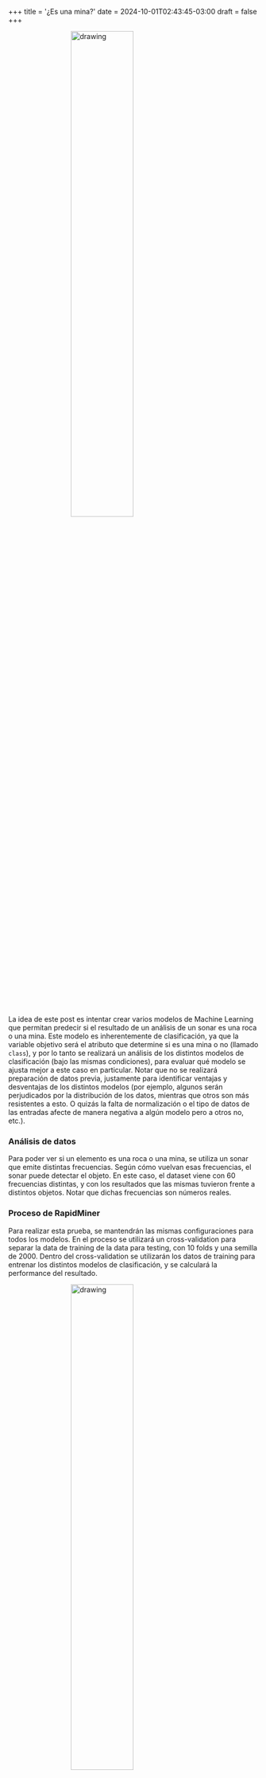+++
title = '¿Es una mina?'
date = 2024-10-01T02:43:45-03:00
draft = false
+++

<img src="https://lieber.westpoint.edu/wp-content/uploads/2022/06/a-us-anti-personnel-mine-used-during-a-marine-field-exercise-3ee3a0-1024-resized.jpg" alt="drawing" width="50%" style="display: block; margin-left: auto; margin-right: auto; margin-bottom: 5%; width: 50%;"/>

La idea de este post es intentar crear varios modelos de Machine Learning que permitan predecir si el resultado de un análisis de un sonar es una roca o una mina. Este modelo es inherentemente de clasificación, ya que la variable objetivo será el atributo que determine si es una mina o no (llamado `class`), y por lo tanto se realizará un análisis de los distintos modelos de clasificación (bajo las mismas condiciones), para evaluar qué modelo se ajusta mejor a este caso en particular. Notar que no se realizará preparación de datos previa, justamente para identificar ventajas y desventajas de los distintos modelos (por ejemplo, algunos serán perjudicados por la distribución de los datos, mientras que otros son más resistentes a esto. O quizás la falta de normalización o el tipo de datos de las entradas afecte de manera negativa a algún modelo pero a otros no, etc.).

### Análisis de datos

Para poder ver si un elemento es una roca o una mina, se utiliza un sonar que emite distintas frecuencias. Según cómo vuelvan esas frecuencias, el sonar puede detectar el objeto. En este caso, el dataset viene con 60 frecuencias distintas, y con los resultados que las mismas tuvieron frente a distintos objetos. Notar que dichas frecuencias son números reales.

### Proceso de RapidMiner

Para realizar esta prueba, se mantendrán las mismas configuraciones para todos los modelos. En el proceso se utilizará un cross-validation para separar la data de training de la data para testing, con 10 folds y una semilla de 2000. Dentro del cross-validation se utilizarán los datos de training para entrenar los distintos modelos de clasificación, y se calculará la performance del resultado.

<img src="../../images/Process2.jpg" alt="drawing" width="50%" style="display: block; margin-left: auto; margin-right: auto; margin-bottom: 5%; width: 50%;"/>

En el caso de las minas, si el modelo predice correctamente que es una mina se podrá desarmar, si el modelo predice correctamente que es una piedra no pasará nada, y si predice que es una mina pero era una piedra termina siendo una falsa alarma, que no es el caso deseado, pero en todo caso no hay peligro real. Por lo tanto, el peor resultado posible para el modelo son los casos donde el modelo predice piedra y hay una mina, dado que llevará a un resultado catastrófico.

Notar que no hubo procesamiento previo de los datos, ya que el objetivo es comparar el comportamiento de los modelos, no necesariamente conseguir el mejor valor posible. Esto es importante porque este dataset posee valores reales en todos sus predictores, lo que será manejado de distinta manera por cada modelo (hay modelos que se comportan mejor frente a valores numéricos que otros), y puede llevar a diferentes resultados.

### Naive Bayes

Proceso utilizando Naive Bayes:

<img src="../../images/Naive_Bayes.jpg" alt="drawing" width="50%" style="display: block; margin-left: auto; margin-right: auto; margin-bottom: 5%; width: 50%;"/>

Matriz de confusión:
<img src="../../images/Naive_Bayes_Perf.jpg" alt="drawing" width="50%" style="display: block; margin-left: auto; margin-right: auto; margin-bottom: 5%; width: 50%;"/>

En este caso, se puede ver que Naive Bayes tiene un 67% de exactitud, lo que no es ideal, pero no es un mal resultado siendo que no hubo procesamiento previo de los datos. Aunque si tenemos en cuenta solamente el caso en el que la mina realmente existe, vemos que tiene una exactitud de aproximadamente 55%, lo que quiere decir que cuando la mina existe, al modelo le cuesta darse cuenta, lo que no es nada bueno.

### Desicion Trees

Proceso utilizando Desicion Trees:

<img src="../../images/Desicion_Tree.jpg" alt="drawing" width="50%" style="display: block; margin-left: auto; margin-right: auto; margin-bottom: 5%; width: 50%;"/>

Matriz de confusión:
<img src="../../images/Desicion_Tree_Perf.jpg" alt="drawing" width="50%" style="display: block; margin-left: auto; margin-right: auto; margin-bottom: 5%; width: 50%;"/>

Con árboles de desición el porcentaje es bastante menor que en Naive Bayes, con un porcentaje de 62% de exactitud, pero por otro lado, tiene un aproximadamente 67% de exactitud a la hora de predecir minas reales, lo que se podría considerar una mejora frente a Naive Bayes.

### Logistic Regression

Proceso utilizando Logistic Regression:

<img src="../../images/Logistic_Regression.jpg" alt="drawing" width="50%" style="display: block; margin-left: auto; margin-right: auto; margin-bottom: 5%; width: 50%;"/>

Matriz de confusión:
<img src="../../images/Logistic_Regression_Perf.jpg" alt="drawing" width="50%" style="display: block; margin-left: auto; margin-right: auto; margin-bottom: 5%; width: 50%;"/>

La regresión logística en términos simples consiste en utilizar una función que tiene un umbral, donde si el valor es menor al umbral se considera de una clase, y si es mayor se considera de la otra. Se puede ver que tiene una performance bastante mayor a la de Naive Bayes y Desicion Trees, dado que no solo tiene una exactitud del 71%, si no que también es mejor detectando tanto piedras como minas. En el caso de haber una mina, tiene un 71% de exactitud para detectarla, lo que es una mejora en todo sentido frente a los casos anteriores.

Esto probablemente se deba a que, al contrario de los otros dos modelos, la regresión logística es capaz de operar con valores continuos como lo son los números reales, lo que conlleva a un mejor rendimiento en estos casos. Los otros dos modelos soportan números reales, pero podrían tener un mejor comportamiento si separaramos las distintas frecuencias en rangos, para generar una menor cantidad de clases y que les resulte más sencillo relacionar los datos.

### LDA

Proceso utilizando Linear Discriminant Analysis:

<img src="../../images/LDA.jpg" alt="drawing" width="50%" style="display: block; margin-left: auto; margin-right: auto; margin-bottom: 5%; width: 50%;"/>

Matriz de confusión:
<img src="../../images/LDA_Perf.jpg" alt="drawing" width="50%" style="display: block; margin-left: auto; margin-right: auto; margin-bottom: 5%; width: 50%;"/>

Este caso supera todos los modelos anteriores, con un 77% de exactitud total, e incluso un 81% en el caso de ser una mina. LDA crea un nuevo eje que maximiza la separación entre las clases. En este contexto, lo que busca es determinar si un nuevo elemento se acerca más a la media de los elementos clasificados como rocas o a la media de los clasificados como minas, y en base a esto realiza la predicción.

### K-NN

Proceso utilizando K-NN:

<img src="../../images/KNN.jpg" alt="drawing" width="50%" style="display: block; margin-left: auto; margin-right: auto; margin-bottom: 5%; width: 50%;"/>

Matriz de confusión:
<img src="../../images/KNN_Perf.jpg" alt="drawing" width="50%" style="display: block; margin-left: auto; margin-right: auto; margin-bottom: 5%; width: 50%;"/>

Aquí se puede ver que este modelo ha tenido la mejor performance de todos los modelos hasta ahora, con un 81% de exactitud en total, y si el objetivo a analizar es una mina resulta tener un 87% de exactitud, lo cual es bastante alto, considerando que no se buscó optimizar el modelo ni preparar los datos previamente.

### Análisis de Resultados

Una de las posibles razones por las que los modelos K-NN y LDA funcionan tan bien en comparación a los otros modelos puede ser porque las dos clases se encuentran muy separadas:
<img src="../../images/LDA_Chart.jpeg" alt="drawing" width="50%" style="display: block; margin-left: auto; margin-right: auto; margin-bottom: 5%; width: 50%;"/>
Otra posibilidad es que los datos se aproximan a una distribución normal, lo que mejora el funcionamiento de LDA:
<img src="../../images/LDA_Distr.jpg" alt="drawing" width="50%" style="display: block; margin-left: auto; margin-right: auto; margin-bottom: 5%; width: 50%;"/>
Por otro lado, Naive Bayes puede tener un comportamiento peor porque asume que los datos son condicionalmente independientes, lo que no necesariamente se cumple en este caso, mientras que la regresión logística y LDA son más resistentes a esto.
En el caso de los árboles de desición, quizá esté tendiendo a sobreajustar por el tamaño del dataset o por el ruido, mientras que tanto K-NN como LDA y regresión logística son más resistentes al sobreajuste por ruido.

Por último, K-NN es el modelo que mejor pudo predecir la variable objetivo. Esto se puede deber a distintas razones:
- K-NN no pierde exactitud según la distribución de los datos, lo que hace que su performance sea mejor que la de LDA
- Como LDA se basa en promedios y K-NN en los nodos cercanos, K-NN se ve beneficiado con datasets chicos donde las clases similares se encuentran cerca, dado que LDA calcula el promedio de todos los datos. Esto también quiere decir que se ve mayormente afectado por outliers que K-NN, dado que con un valor pequeño de K, K-NN toma en cuenta una menor cantidad de outliers que LDA.

### Modelo en Python

Replicando el proceso realizado con K-NN en RapidMiner utilizando Python (utilizando el [dataset Sonar de UCI](https://archive.ics.uci.edu/dataset/151/connectionist+bench+sonar+mines+vs+rocks):

```python
import pandas as pd
import numpy as np
import matplotlib.pyplot as plt
from sklearn.model_selection import train_test_split, KFold
from sklearn.neighbors import KNeighborsClassifier
from sklearn.metrics import accuracy_score, confusion_matrix, ConfusionMatrixDisplay

data = pd.read_csv("sonar.csv")
X = data.iloc[:, :-1].values # Features
y = data.iloc[:, -1].values # Target

kf = KFold(n_splits=10, shuffle=True)

knn = KNeighborsClassifier(n_neighbors=5)

accuracy_list = []
all_predictions = []
all_true_labels = []

for train_index, test_index in kf.split(X):
    X_train, X_test = X[train_index], X[test_index]
    y_train, y_test = y[train_index], y[test_index]

    knn.fit(X_train, y_train)

    y_pred = knn.predict(X_test)

    all_predictions.extend(y_pred) # Store predictions
    all_true_labels.extend(y_test) # Store true labels

    accuracy = accuracy_score(y_test, y_pred)
    accuracy_list.append(accuracy)

conf_matrix = confusion_matrix(all_true_labels, all_predictions)
print("Confusion Matrix:\n", conf_matrix)
ConfusionMatrixDisplay(confusion_matrix=conf_matrix).plot()

print("Accuracies for each fold:", accuracy_list)
print("Mean accuracy:", np.mean(accuracy_list))

plt.show()
```
Esto da como resultado:

<img src="../../images/ExecKNN.jpg" alt="drawing" width="50%" style="display: block; margin-left: auto; margin-right: auto; margin-bottom: 5%; width: 50%;"/>

De esta forma se puede verificar que mediante Python se puede llegar a una performance muy similar, comprobando que K-NN resulta ser un modelo que se ajusta bastante a este caso de uso y a estos datos en particular.

### Para seguir comparando...

- Se pueden añadir nuevos modelos a la comparación, como SVM o Random Forest
- Se pueden ajustar los parámetros de los modelos (en este caso todos los parámetros fueron los predeterminados)
- Se puede realizar un procesamiento de datos previo, que dependerá de que modelo se utilice para aprovechar las ventajas de cada uno


#### Bibliografía

- Dataset Sonar de RapidMiner
- [Dataset Sonar de UCI](https://archive.ics.uci.edu/dataset/151/connectionist+bench+sonar+mines+vs+rocks)
